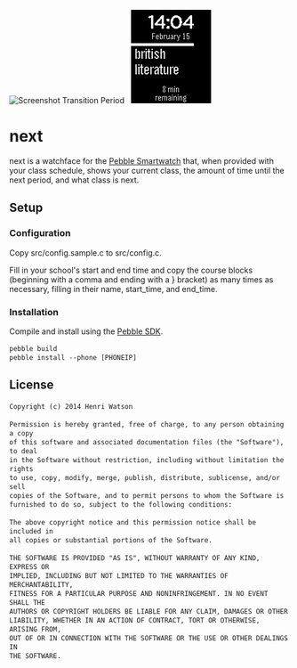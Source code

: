 ![Screenshot Transition Period](screenshot_transition.png)&nbsp;&nbsp;&nbsp;![Screenshot In Class](screenshot_inclass.png)

# next
next is a watchface for the [Pebble Smartwatch](https://getpebble.com) that, when provided with your class schedule, shows your current class, the amount of time until the next period, and what class is next.

## Setup
### Configuration
Copy src/config.sample.c to src/config.c.

Fill in your school's start and end time and copy the course blocks (beginning with a comma and ending with a } bracket) as many times as necessary, filling in their name, start\_time, and end\_time.

### Installation
Compile and install using the [Pebble SDK](https://developer.getpebble.com/2/getting-started/).

    pebble build
    pebble install --phone [PHONEIP]

## License
    Copyright (c) 2014 Henri Watson

    Permission is hereby granted, free of charge, to any person obtaining a copy
    of this software and associated documentation files (the "Software"), to deal
    in the Software without restriction, including without limitation the rights
    to use, copy, modify, merge, publish, distribute, sublicense, and/or sell
    copies of the Software, and to permit persons to whom the Software is
    furnished to do so, subject to the following conditions:

    The above copyright notice and this permission notice shall be included in
    all copies or substantial portions of the Software.

    THE SOFTWARE IS PROVIDED "AS IS", WITHOUT WARRANTY OF ANY KIND, EXPRESS OR
    IMPLIED, INCLUDING BUT NOT LIMITED TO THE WARRANTIES OF MERCHANTABILITY,
    FITNESS FOR A PARTICULAR PURPOSE AND NONINFRINGEMENT. IN NO EVENT SHALL THE
    AUTHORS OR COPYRIGHT HOLDERS BE LIABLE FOR ANY CLAIM, DAMAGES OR OTHER
    LIABILITY, WHETHER IN AN ACTION OF CONTRACT, TORT OR OTHERWISE, ARISING FROM,
    OUT OF OR IN CONNECTION WITH THE SOFTWARE OR THE USE OR OTHER DEALINGS IN
    THE SOFTWARE.
